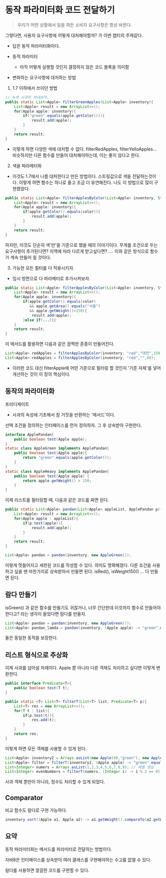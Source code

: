 # 동작 파라미터화 코드 전달하기

> 우리가 어떤 상황에서 일을 하든 소비자 요구사항은 항상 바뀐다.

그렇다면, 사용자 요구사항에 어떻게 대처해야할까? 가 이번 챕터의 주제같다.

- 답은 동적 파라미터화이다.

- 동적 파라미터
  - 아직 어떻게 실행할 것인지 결정하지 않은 코드 블록을 의미함

- 변화하는 요구사항에 대처하는 방법

1. 1.7 이하에서 쓰이던 방법

```java
// 녹색 사과만 꺼내보자.	
public static List<Apple> filterGreenApples(List<Apple> inventory){
    List<Apple> result = new ArrayList<>();
    for(Apple apple: inventory){
        if("green".equals(apple.getColor())){
            result.add(apple);
        }
    }
    return result;
}
```

- 이렇게 하면 다양한 색에 대처할 수 없다. filterRedApples, filterYelloApples... 비슷하지만 다른 함수를 만들어 대처해야하는데, 이는 좋지 않다고 한다.

2. 색을 파라메터화

- 이것도 1.7에서 나름 대처한다고 만든 방법이다. 스트링값으로 색을 전달하는것이다. 이렇게 하면 함수는 하나로 줄고 조금 더 유연해진다. 나도 이 방법으로 많이 구현했었다.

```java
public static List<Apple> filterApplesByColor(List<Apple> inventory, String color){
    List<Apple> result = new ArrayList<>();
    for(Apple apple: inventory){
        if(apple.getColor().equals(color)){
            result.add(apple);
        }
    }
    return result;
}
```

하지만, 이것도 단순히 색'만'을 기준으로 했을 때의 이야기이다. 무게를 조건으로 두는 요구사항이 추가된다면? 지역에 따라 다르게 받고싶다면? .... 이와 같은 방식으로 함수가 계속 만들어 질 것이다.

3. 가능한 모든 필터를 다 적용시키자.

- 임시 방편으로 다 파라메터로 추가시켜보자.

```java
public static List<Apple> filterApplesByColor(List<Apple> inventory, String color, String weight, String area){
    List<Apple> result = new ArrayList<>();
    for(Apple apple: inventory){
        if(apple.getColor().equals(color) 
           && apple.getArea().equals("서울") 
           && apple.getWeight()>150){
            result.add(apple);
        }else if(...){}
    }
    return result;
}
```

이 메서드를 활용하면 다음과 같은 끔찍한 혼종이 만들어진다.

```java
List<Apple> redApples = filterApplesByColor(inventory, "red","대전",150);
List<Apple> redApples = filterApplesByColor(inventory, "red","",80);
```

- 이러한 코드 대신 filterApple에 어떤 기준으로 필터링 할 것인지 '기준 자체'를 넣어 개선하는 것이 이 장의 핵심이다.

## 동작의 파라미터화

프리디케이트

- 사과의 속성에 기초해서 참 거짓을 반환하는 '메서드'이다.

선택 조건을 정의하는 인터페이스를 먼저 정의하자. 그 후 상속받아 구현한다. 

```java
interface ApplePandan{
    public boolean test(Apple apple);
}
static class AppleGreen implements ApplePandan{
    public boolean test(Apple apple){
        return "green".equals(apple.getColor());
    }
}
static class AppleHeavy implements ApplePandan{
    public boolean test(Apple apple) {
        return apple.getWeight() > 150;
    }
}
```

이제 리스트를 필터링할 때, 다음과 같은 코드를 짜면 된다.

```java
public static List<Apple> pandan(List<Apple> appleList, ApplePandan p){
    List<Apple> result = new ArrayList<>();
    for(Apple apple : appleList){
        if(p.test(apple)){
            result.add(apple);
        }
    }
    return result;
}
```

```java
List<Apple> pandan = pandan(inventory, new AppleGreen());
```

이렇게 멋들어지고 세련된 코드를 작성할 수 있다. 의미도 명확해졌다. 다른 조건을 사용하고 싶을 땐 마찬가지로 상속받아서 만들면 된다. isRed(), isWeight150() ... 다 만들면 된다.

## 람다 만들기

isGreen() 과 같은 함수를 만들기도 귀찮거나, 너무 간단한데 이것까지 함수로 만들어야한다고? 라는 생각이 들었다면 람다를 만들자.

```java
List<Apple> pandan = pandan(inventory, new AppleGreen());
List<Apple> pandan_lamda = pandan(inventory, (Apple apple) -> "green".equals(apple.getColor()));
```

둘은 동일한 동작을 보장한다.

## 리스트 형식으로 추상화

이제 사과를 넘어설 차례이다. Apple 뿐 아니라 다른 객체도 처리하고 싶다면 이렇게 변환한다.

```java
public interface Predicate<T>{
    public boolean test(T t);
}

public static <T> List<T> filterT(List<T> list, Predicate<T> p){
    List<T> res = new ArrayList<>();
    for(T t : list){
        if(p.test(t)){
            res.add(t);
        }
    }
    return res;
}
```

이렇게 하면 모든 객체를 사용할 수 있게 된다.

```java
List<Apple> inventory2 = Arrays.asList(new Apple(80,"green"), new Apple(155, "green"), new Apple(120, "red"));
List<Apple> filter = filterT(inventory2, (Apple apple) -> "green".equals(apple.getColor()));
List<Integer> numers = Arrays.asList(1,2,3,4,5,6,7,8,9); // 배열 생성
List<Integer> evenNumbers = filterT(numers, (Integer i) -> i % 2 == 0);
```

사과 객체 뿐만이 아니라, 정수도 처리할 수 있게 되었다.

## Comparator

비교 함수도 람다로 구현 가능하다.

```java
inventory.sort((Apple a1, Apple a2) -> a1.getWeight().compareTo(a2.getWeight()));
```

## 요약

동작 파라미터화는 메서드를 파라미터로 전달하는 방법이다.

자바8은 인터페이스를 상속받아 여러 클래스를 구현해야하는 수고를 없앨 수 있다.

람다를 사용하면 깔끔한 코드를 구현할 수 있다.